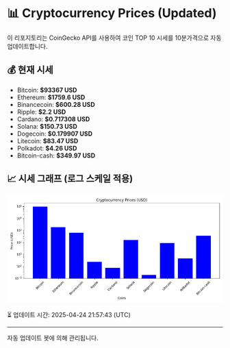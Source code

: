 
# 📊 Cryptocurrency Prices (Updated)

이 리포지토리는 CoinGecko API를 사용하여 코인 TOP 10 시세를 10분가격으로 자동 업데이트합니다.

## 💰 현재 시세
- Bitcoin: **$93367 USD**
- Ethereum: **$1759.6 USD**
- Binancecoin: **$600.28 USD**
- Ripple: **$2.2 USD**
- Cardano: **$0.717308 USD**
- Solana: **$150.73 USD**
- Dogecoin: **$0.179907 USD**
- Litecoin: **$83.47 USD**
- Polkadot: **$4.26 USD**
- Bitcoin-cash: **$349.97 USD**

## 📈 시세 그래프 (로그 스케일 적용)
![Crypto Prices](crypto_prices.png)

⏳ 업데이트 시간: 2025-04-24 21:57:43 (UTC)

---
자동 업데이트 봇에 의해 관리됩니다.
